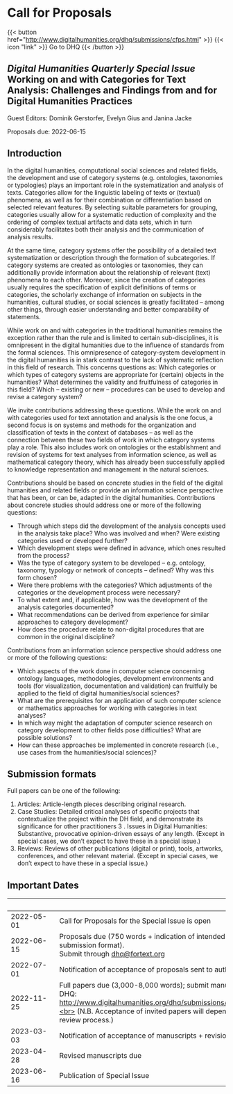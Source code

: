 # Call for Proposals

{{< button href="http://www.digitalhumanities.org/dhq/submissions/cfps.html" >}}
{{< icon "link" >}}  Go to DHQ
{{< /button >}}

## *Digital Humanities Quarterly Special Issue* <br> Working on and with Categories for Text Analysis: Challenges and Findings from and for Digital Humanities Practices

Guest Editors: Dominik Gerstorfer, Evelyn Gius and Janina Jacke 

Proposals due: 2022-06-15

## Introduction

In the digital humanities, computational social sciences and related fields, the development and use of category systems (e.g. ontologies, taxonomies or typologies) plays an important role in the systematization and analysis of texts. Categories allow for the linguistic labeling of texts or (textual) phenomena, as well as for their combination or differentiation based on selected relevant features. By selecting suitable parameters for grouping, categories usually allow for a systematic reduction of complexity and the ordering of complex textual artifacts and data sets, which in turn considerably facilitates both their analysis and the communication of analysis results. 

At the same time, category systems offer the possibility of a detailed text systematization or description through the formation of subcategories. If category systems are created as ontologies or taxonomies, they can additionally provide information about the relationship of relevant (text) phenomena to each other. Moreover, since the creation of categories usually requires the specification of explicit definitions of terms or categories, the scholarly exchange of information on subjects in the humanities, cultural studies, or social sciences is greatly facilitated – among other things, through easier understanding and better comparability of statements.

While work on and with categories in the traditional humanities remains the exception rather than the rule and is limited to certain sub-disciplines, it is omnipresent in the digital humanities due to the influence of standards from the formal sciences. This omnipresence of category-system development in the digital humanities is in stark contrast to the lack of systematic reflection in this field of research. This concerns questions as: Which categories or which types of category systems are appropriate for (certain) objects in the humanities? What determines the validity and fruitfulness of categories in this field? Which – existing or new – procedures can be used to develop and revise a category system?

We invite contributions addressing these questions. While the work on and with categories used for text annotation and analysis is the one focus, a second focus is on systems and methods for the organization and classification of texts in the context of databases – as well as the connection between these two fields of work in which category systems play a role. This also includes work on ontologies or the establishment and revision of systems for text analyses from information science, as well as mathematical category theory, which has already been successfully applied to knowledge representation and management in the natural sciences.

Contributions should be based on concrete studies in the field of the digital humanities and related fields or provide an information science perspective that has been, or can be, adapted in the digital humanities. Contributions about concrete studies should address one or more of the following questions:

- Through which steps did the development of the analysis concepts used in the analysis take place? Who was involved and when? Were existing categories used or developed further?
- Which development steps were defined in advance, which ones resulted from the process?
- Was the type of category system to be developed – e.g. ontology, taxonomy, typology or network of concepts – defined? Why was this form chosen?
- Were there problems with the categories? Which adjustments of the categories or the development process were necessary?
- To what extent and, if applicable, how was the development of the analysis categories documented?
- What recommendations can be derived from experience for similar approaches to category development?
- How does the procedure relate to non-digital procedures that are common in the original discipline?

Contributions from an information science perspective should address one or more of the following questions:

- Which aspects of the work done in computer science concerning ontology languages, methodologies, development environments and tools (for visualization, documentation and validation) can fruitfully be applied to the field of digital humanities/social sciences?
- What are the prerequisites for an application of such computer science or mathematics approaches for working with categories in text analyses?
- In which way might the adaptation of computer science research on category development to other fields pose difficulties? What are possible solutions?
- How can these approaches be implemented in concrete research (i.e., use cases from the humanities/social sciences)?


## Submission formats

Full papers can be one of the following:

1. Articles: Article-length pieces describing original research.
2. Case Studies: Detailed critical analyses of specific projects that contextualize the project within the DH field, and demonstrate its significance for other practitioners
3 . Issues in Digital Humanities: Substantive, provocative opinion-driven essays of any length. (Except in special cases, we don’t expect to have these in a special issue.)
4. Reviews: Reviews of other publications (digital or print), tools, artworks, conferences, and other relevant material. (Except in special cases, we don’t expect to have these in a special issue.)


## Important Dates

| &emsp;&emsp;&emsp;&emsp;&emsp;&emsp; |  |
|--|--|
| 2022-05-01 |	Call for Proposals for the Special Issue is open |
| 2022-06-15 | 	Proposals due (750 words + indication of intended DHQ submission format).<br> Submit through dhq@fortext.org |
| 2022-07-01 |	Notification of acceptance of proposals sent to authors |
| 2022-11-25 |	Full papers due (3,000-8,000 words); submit manuscripts to DHQ: http://www.digitalhumanities.org/dhq/submissions/index.html.<br> (N.B. Acceptance of invited papers will depend on the review process.) |
| 2023-03-03 |	Notification of acceptance of manuscripts + revision requests |
| 2023-04-28 |	Revised manuscripts due |
| 2023-06-16 |	Publication of Special Issue |

